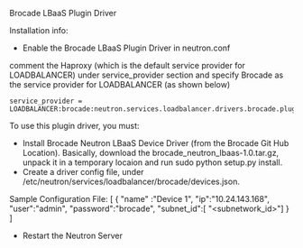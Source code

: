 Brocade LBaaS Plugin Driver

Installation info:

- Enable the Brocade LBaaS Plugin Driver in neutron.conf

comment the Haproxy (which is the default service provider for LOADBALANCER) under service_provider section and specify Brocade as the service provider for LOADBALANCER (as shown below)

    service_provider = LOADBALANCER:brocade:neutron.services.loadbalancer.drivers.brocade.plugin_driver_v1.BrocadePluginDriverV1:default


To use this plugin driver, you must:
 - Install Brocade Neutron LBaaS Device Driver (from the Brocade Git Hub Location). Basically, download the  brocade_neutron_lbaas-1.0.tar.gz, unpack it in a temporary locaion and run sudo python setup.py install.
 - Create a driver config file, under /etc/neutron/services/loadbalancer/brocade/devices.json.

Sample Configuration File:
[
    {
        "name" :"Device 1",
        "ip":"10.24.143.168",
        "user":"admin",
        "password":"brocade",
        "subnet_id":[
            "<subnetwork_id>"]
    }
]


- Restart the Neutron Server
